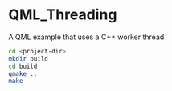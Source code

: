 # QML_Threading
A QML example that uses a C++ worker thread

```bash
cd <project-dir>
mkdir build
cd build
qmake ..
make
```
